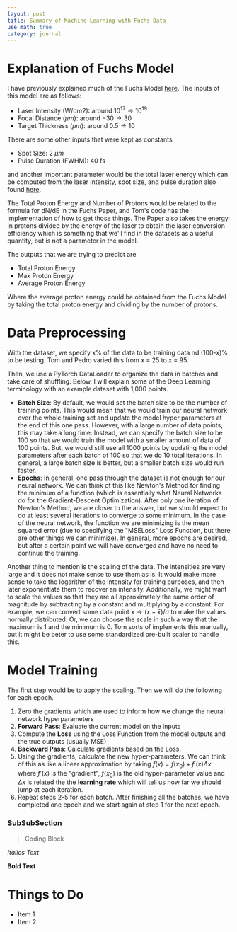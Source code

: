 ```yaml
---
layout: post
title: Summary of Machine Learning with Fuchs Data
use_math: true
category: journal
---
```



# Explanation of Fuchs Model

I have previously explained much of the Fuchs Model [here](https://ronak-n-desai.github.io/osunotebook/22sum5/). The inputs of this model are as follows: 

- Laser Intensity (W/cm2): around $10^{17} \rightarrow 10^{19}$
- Focal Distance ($\mu m$): around $-30 \rightarrow 30$
- Target Thickness ($\mu m$): around $0.5 \rightarrow 10$

There are some other inputs that were kept as constants

- Spot Size: 2 $\mu m$
- Pulse Duration (FWHM): 40 fs

and another important parameter would be the total laser energy which can be computed from the laser intensity, spot size, and pulse duration also found [here](https://ronak-n-desai.github.io/osunotebook/22sum5/). 

The Total Proton Energy and Number of Protons would be related to the formula for dN/dE in the Fuchs Paper, and Tom's code has the implementation of how to get those things. The Paper also takes the energy in protons divided by the energy of the laser to obtain the laser conversion efficiency which is something that we'll find in the datasets as a useful quantity, but is not a parameter in the model. 

The outputs that we are trying to predict are 

- Total Proton Energy
- Max Proton Energy
- Average Proton Energy 

Where the average proton energy could be obtained from the Fuchs Model by taking the total proton energy and dividing by the number of protons. 

# Data Preprocessing

With the dataset, we specify x% of the data to be training data nd (100-x)% to be testing. Tom and Pedro varied this from x = 25 to x = 95.

Then, we use a PyTorch DataLoader to organize the data in batches and take care of shuffling. Below, I will explain some of the Deep Learning terminology with an example dataset with 1,000 points. 

- **Batch Size**: By default, we would set the batch size to be the number of training points. This would mean that we would train our neural network over the whole training set and update the model hyper parameters at the end of this one pass. However, with a large number of data points, this may take a long time. Instead, we can specify the batch size to be 100 so that we would train the model with a smaller amount of data of 100 points. But, we would still use all 1000 points by updating the model parameters after each batch of 100 so that we do 10 total iterations. In general, a large batch size is better, but a smaller batch size would run faster.
- **Epochs**: In general, one pass through the dataset is not enough for our neural network. We can think of this like Newton's Method for finding the minimum of a function (which is essentially what Neural Networks do for the Gradient-Descent Optimization). After only one iteration of Newton's Method, we are closer to the answer, but we should expect to do at least several iterations to converge to some minimum. In the case of the neural network, the function we are minimizing is the mean squared error (due to specifying the "MSELoss" Loss Function, but there are other things we can minimize). In general, more epochs are desired, but after a certain point we will have converged and have no need to continue the training.

Another thing to mention is the scaling of the data. The Intensities are very large and it does not make sense to use them as is. It would make more sense to take the logarithm of the intensity for training purposes, and then later exponentiate them to recover an intensity. Additionally, we might want to scale the values so that they are all approximately the same order of magnitude by subtracting by a constant and multiplying by a constant. For example, we can convert some data point $x \rightarrow (x - \bar{x})/\sigma$ to make the values normally distributed. Or, we can choose the scale in such a way that the maximum is 1 and the minimum is 0. Tom sorts of implements this manually, but it might be beter to use some standardized pre-built scaler to handle this.

# Model Training

The first step would be to apply the scaling. Then we will do the following for each epoch. 

1. Zero the gradients which are used to inform how we change the neural network hyperparameters
2. **Forward Pass**: Evaluate the current model on the inputs
3. Compute the **Loss** using the Loss Function from the model outputs and the true outputs (usually MSE)
4. **Backward Pass**: Calculate gradients based on the Loss. 
5. Using the gradients, calculate the new hyper-parameters. We can think of this as like a linear approximation by taking $f(x) = f(x_0) + f'(x) \Delta x$ where $f'(x)$ is the "gradient", $f(x_0)$ is the old hyper-parameter value and $\Delta x$ is related the the **learning rate** which will tell us how far we should jump at each iteration. 
6. Repeat steps 2-5 for each batch. After finishing all the batches, we have completed one epoch and we start again at step 1 for the next epoch.







### SubSubSection 

> Coding Block

*Italics Text* 

**Bold Text**

# Things to Do
- Item 1
- Item 2
